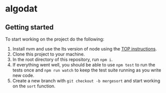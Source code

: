 # algodat

## Getting started
To start working on the project do the following:


1. Install nvm and use the lts version of node using the [TOP instructions](https://www.theodinproject.com/lessons/foundations-installing-node-js).
1. Clone this project to your machine.
1. In the root directory of this repository, run `npm i`.
1. If everything went well, you should be able to use `npm test` to run the tests once and `npm run watch` to keep the test suite running as you write new code.
1. Create a new branch with `git checkout -b mergesort` and start working on the `sort` function.